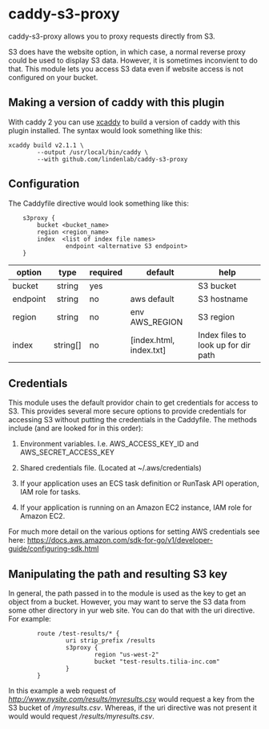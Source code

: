 # caddy-s3-proxy

caddy-s3-proxy allows you to proxy requests directly from S3.

S3 does have the website option, in which case, a normal reverse proxy could be used to display S3 data.
However, it is sometimes inconvient to do that.  This module lets you access S3 data even if website access
is not configured on your bucket.

## Making a version of caddy with this plugin

With caddy 2 you can use [xcaddy](https://github.com/caddyserver/xcaddy) to build a version of caddy
with this plugin installed.  The syntax would look something like this:
```
xcaddy build v2.1.1 \
        --output /usr/local/bin/caddy \
        --with github.com/lindenlab/caddy-s3-proxy 
```

## Configuration
The Caddyfile directive would look something like this:
```
	s3proxy {
		bucket <bucket_name>
		region <region_name>
		index  <list of index file names>
                endpoint <alternative S3 endpoint>
	}
```

|  option   |  type  |  required | default | help |
|-----------|:------:|-----------|---------|------|
| bucket              | string   | yes |                          | S3 bucket |
| endpoint            | string   | no  |  aws default             | S3 hostname |
| region              | string   | no  |  env AWS_REGION          | S3 region |
| index               | string[] | no  |  [index.html, index.txt] | Index files to look up for dir path |

## Credentials

This module uses the default providor chain to get credentials for access to S3.  This provides several more
secure options to provide credentials for accessing S3 without putting the credentials in the Caddyfile.
The methods include (and are looked for in this order):

1) Environment variables.  I.e. AWS_ACCESS_KEY_ID and AWS_SECRET_ACCESS_KEY

2) Shared credentials file.  (Located at ~/.aws/credentials)

3) If your application uses an ECS task definition or RunTask API operation, IAM role for tasks.

4) If your application is running on an Amazon EC2 instance, IAM role for Amazon EC2.

For much more detail on the various options for setting AWS credentials see here:
https://docs.aws.amazon.com/sdk-for-go/v1/developer-guide/configuring-sdk.html

## Manipulating the path and resulting S3 key

In general, the path passed in to the module is used as the key to get an object from a bucket.  However,
you may want to serve the S3 data from some other directory in yur web site.  You can do that with the
uri directive.  For example:
```
        route /test-results/* {
                uri strip_prefix /results
                s3proxy {
                        region "us-west-2"
                        bucket "test-results.tilia-inc.com"
                }
        }
```
In this example a web request of *http://www.nysite.com/results/myresults.csv* would request a key from the S3 bucket of */myresults.csv*.
Whereas, if the uri directive was not present it would would request */results/myresults.csv*.
